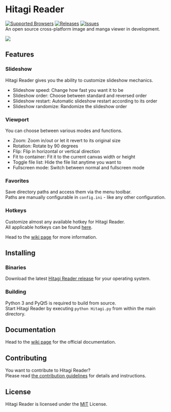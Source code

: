 Hitagi Reader
=============
[![Supported Browsers](https://img.shields.io/badge/platforms-win%20|%20osx%20|%20linux-green.svg?style=flat-square)](https://github.com/gimu/hitagi-reader/releases) [![Releases](https://img.shields.io/github/release/gimu/hitagi-reader.svg?style=flat-square)](https://github.com/gimu/hitagi-reader/releases) [![Issues](https://img.shields.io/github/issues/gimu/hitagi-reader.svg?style=flat-square)](https://github.com/gimu/hitagi-reader/issues)                                    
An open source cross-platform image and manga viewer in development.

[![](https://gimu.org/hitagi-reader/alpha_screenshot.png)](https://gimu.org/hitagi-reader)

## Features
### Slideshow
Hitagi Reader gives you the ability to customize slideshow mechanics.

- Slideshow speed: Change how fast you want it to be
- Slideshow order: Choose between standard and reversed order
- Slideshow restart: Automatic slideshow restart according to its order
- Slideshow randomize: Randomize the slideshow order

### Viewport
You can choose between various modes and functions.

- Zoom: Zoom in/out or let it revert to its original size
- Rotation: Rotate by 90 degrees
- Flip: Flip in horizontal or vertical direction
- Fit to container: Fit it to the current canvas width or height
- Toggle file list: Hide the file list anytime you want to
- Fullscreen mode: Switch between normal and fullscreen mode

### Favorites
Save directory paths and access them via the menu toolbar.                       
Paths are manually configurable in ```config.ini``` - like any other configuration.

### Hotkeys
Customize almost any available hotkey for Hitagi Reader.                              
All applicable hotkeys can be found [here](https://github.com/gimu/hitagi-reader/wiki/Hotkeys).

Head to the [wiki page](https://github.com/gimu/hitagi-reader/wiki) for more information.

## Installing
### Binaries
Download the latest [Hitagi Reader release](https://github.com/gimu/hitagi-reader/releases) for your operating system.

### Building
Python 3 and PyQt5 is required to build from source.                                  
Start Hitagi Reader by executing ```python Hitagi.py``` from within the main directory.

## Documentation
Head to the [wiki page](https://github.com/gimu/hitagi-reader/wiki) for the official documentation.

## Contributing
You want to contribute to Hitagi Reader?                                
Please read [the contribution guidelines](https://github.com/gimu/hitagi-reader/blob/master/CONTRIBUTING.md) for details and instructions.

## License
Hitagi Reader is licensed under the [MIT](http://opensource.org/licenses/MIT) License.

